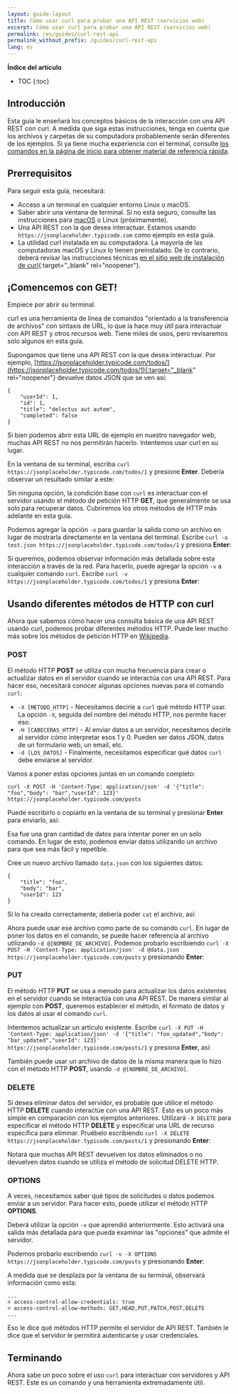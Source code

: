 ```yaml
---
layout: guide-layout
title: Cómo usar curl para probar una API REST (servicios web)
excerpt: Cómo usar curl para probar una API REST (servicios web)
permalink: /es/guides/curl-rest-api
permalink_without_prefix: /guides/curl-rest-api
lang: es
---
```


**Índice del artículo**

* TOC
{:toc}

## Introducción

Esta guía le enseñará los conceptos básicos de la interacción con una API REST con curl. A medida que siga estas instrucciones, tenga en cuenta que los archivos y carpetas de su computadora probablemente serán diferentes de los ejemplos. Si ya tiene mucha experiencia con el terminal, consulte [los comandos en la página de inicio para obtener material de referencia rápida](/es/).

## Prerrequisitos

Para seguir esta guía, necesitará:

* Acceso a un terminal en cualquier entorno Linux o macOS.
* Saber abrir una ventana de terminal. Si no está seguro, consulte las instrucciones para [macOS](open-terminal-macos) o Linux (próximamente).
* Una API REST con la que desea interactuar. Estamos usando `https://jsonplaceholder.typicode.com` como ejemplo en esta guía.
* La utilidad curl instalada en su computadora. La mayoría de las computadoras macOS y Linux lo tienen preinstalado. De lo contrario, deberá revisar las instrucciones técnicas [en el sitio web de instalación de curl](https://curl.haxx.se/docs/install.html){:target="_blank" rel="noopener"}.


## ¡Comencemos con GET!

Empiece por abrir su terminal.

curl es una herramienta de línea de comandos "orientado a la transferencia de archivos" con sintaxis de URL, lo que la hace muy útil para interactuar con API REST y otros recursos web. Tiene miles de usos, pero revisaremos solo algunos en esta guía.

Supongamos que tiene una API REST con la que desea interactuar. Por ejemplo, [https://jsonplaceholder.typicode.com/todos/](https://jsonplaceholder.typicode.com/todos/1){:target="_blank" rel="noopener"} devuelve datos JSON que se ven así:

```
{
	"userId": 1,
	"id": 1,
	"title": "delectus aut autem",
	"completed": false
}
```

Si bien podemos abrir esta URL de ejemplo en nuestro navegador web, muchas API REST no nos permitirán hacerlo. Intentemos usar curl en su lugar.

En la ventana de su terminal, escriba `curl https://jsonplaceholder.typicode.com/todos/1` y presione **Enter**. Debería observar un resultado similar a este:

<div class="center guideimages">
  <amp-anim src="/assets/guides/curl-rest-api/curl-get-basic-en.gif" width="665" height="387" alt="Usando curl" layout="responsive"></amp-anim>
</div>

Sin ninguna opción, la condición base con `curl` es interactuar con el servidor usando el método de petición HTTP **GET**, que generalmente se usa solo para recuperar datos. Cubriremos los otros métodos de HTTP más adelante en esta guía.

Podemos agregar la opción `-o` para guardar la salida como un archivo en lugar de mostrarla directamente en la ventana del terminal. Escribe `curl -o test.json https://jsonplaceholder.typicode.com/todos/1` y presiona **Enter**:

<div class="center guideimages">
  <amp-anim src="/assets/guides/curl-rest-api/curl-get-output-en.gif" width="665" height="387" alt="Usando el método HTTP GET con curl y salida como un archivo" layout="responsive"></amp-anim>
</div>

Si queremos, podemos observar información más detallada sobre esta interacción a través de la red. Para hacerlo, puede agregar la opción `-v` a cualquier comando `curl`. Escribe `curl -v https://jsonplaceholder.typicode.com/todos/1` y presiona **Enter**:

<div class="center guideimages">
  <amp-anim src="/assets/guides/curl-rest-api/curl-get-verbose-en.gif" width="665" height="387" alt="Usando un comando básico con salida detallada" layout="responsive"></amp-anim>
</div>

## Usando diferentes métodos de HTTP con curl

Ahora que sabemos cómo hacer una consulta básica de una API REST usando curl, podemos probar diferentes métodos HTTP. Puede leer mucho más sobre los métodos de petición HTTP en [Wikipedia](https://es.wikipedia.org/wiki/Protocolo_de_transferencia_de_hipertexto#M%C3%A9todos_de_petici%C3%B3n).

### POST

El método HTTP **POST** se utiliza con mucha frecuencia para crear o actualizar datos en el servidor cuando se interactúa con una API REST. Para hacer eso, necesitará conocer algunas opciones nuevas para el comando `curl`:

* `-X [MÉTODO_HTTP]` - Necesitamos decirle a `curl` qué método HTTP usar. La opción `-X`, seguida del nombre del método HTTP, nos permite hacer eso.
* `-H [CABECERAS_HTTP]` - Al enviar datos a un servidor, necesitamos decirle al servidor cómo interpretar esos 1 y 0. Pueden ser datos JSON, datos de un formulario web, un email, etc.
* `-d [LOS_DATOS]` - Finalmente, necesitamos especificar qué datos `curl` debe enviarse al servidor.

Vamos a poner estas opciones juntas en un comando completo:

`curl -X POST -H 'Content-Type: application/json' -d '{"title": "foo","body": "bar","userId": 123}' https://jsonplaceholder.typicode.com/posts`

Puede escribirlo o copiarlo en la ventana de su terminal y presionar **Enter** para enviarlo, así:

<div class="center guideimages">
  <amp-anim src="/assets/guides/curl-rest-api/curl-post-basic-en.gif" width="665" height="387" alt="Usando el método HTTP POST con curl" layout="responsive"></amp-anim>
</div>

Esa fue una gran cantidad de datos para intentar poner en un solo comando. En lugar de esto, podemos enviar datos utilizando un archivo para que sea más fácil y repetible.

Cree un nuevo archivo llamado `data.json` con los siguientes datos:

```
{
	"title": "foo",
	"body": "bar",
	"userId": 123
}
```

Si lo ha creado correctamente, debería poder `cat` el archivo, así:

<div class="center guideimages">
  <amp-anim src="/assets/guides/curl-rest-api/nano-datajson-en.gif" width="665" height="387" alt="Una demostración de un archivo de datos" layout="responsive"></amp-anim>
</div>

Ahora puede usar ese archivo como parte de su comando `curl`. En lugar de poner los datos en el comando, se puede hacer referencia al archivo utilizando `-d @[NOMBRE_DE_ARCHIVO]`. Podemos probarlo escribiendo `curl -X POST -H 'Content-Type: application/json' -d @data.json https://jsonplaceholder.typicode.com/posts` y presionando **Enter**:

<div class="center guideimages">
  <amp-anim src="/assets/guides/curl-rest-api/curl-post-file-en.gif" width="665" height="387" alt="Usando el método HTTP POST con curl y un archivo de datos" layout="responsive"></amp-anim>
</div>

### PUT

El método HTTP **PUT** se usa a menudo para actualizar los datos existentes en el servidor cuando se interactúa con una API REST. De manera similar al ejemplo con **POST**, queremos establecer el método, el formato de datos y los datos al usar el comando `curl`.

Intentemos actualizar un artículo existente. Escribe `curl -X PUT -H 'Content-Type: application/json' -d '{"title": "foo_updated","body": "bar_updated","userId": 123}' https://jsonplaceholder.typicode.com/posts/1` y presiona **Enter**, así:

<div class="center guideimages">
  <amp-anim src="/assets/guides/curl-rest-api/curl-put-basic-en.gif" width="665" height="387" alt="Usando el método HTTP PUT con curl" layout="responsive"></amp-anim>
</div>

También puede usar un archivo de datos de la misma manera que lo hizo con el método HTTP **POST**, usando `-d @[NOMBRE_DE_ARCHIVO]`.

### DELETE

Si desea eliminar datos del servidor, es probable que utilice el método HTTP **DELETE** cuando interactúe con una API REST. Esto es un poco más simple en comparación con los ejemplos anteriores. Utilizará `-X DELETE` para especificar el método HTTP **DELETE** y especificar una URL de recurso específica para eliminar. Pruébelo escribiendo `curl -X DELETE https://jsonplaceholder.typicode.com/posts/1` y presionando **Enter**:

<div class="center guideimages">
  <amp-anim src="/assets/guides/curl-rest-api/curl-delete-basic-en.gif" width="665" height="387" alt="Usando el método HTTP DELETE con curl" layout="responsive"></amp-anim>
</div>

Notará que muchas API REST devuelven los datos eliminados o no devuelven datos cuando se utiliza el método de solicitud DELETE HTTP.

### OPTIONS

A veces, necesitamos saber qué tipos de solicitudes o datos podemos enviar a un servidor. Para hacer esto, puede utilizar el método HTTP **OPTIONS**.

Deberá utilizar la opción `-v` que aprendió anteriormente. Esto activará una salida más detallada para que pueda examinar las "opciones" que admite el servidor.

Podemos probarlo escribiendo `curl -v -X OPTIONS https://jsonplaceholder.typicode.com/posts` y presionando **Enter**:

<div class="center guideimages">
  <amp-anim src="/assets/guides/curl-rest-api/curl-options-verbose-en.gif" width="665" height="387" alt="Usando el método HTTP OPTIONS con curl con salida detallada" layout="responsive"></amp-anim>
</div>

A medida que se desplaza por la ventana de su terminal, observará información como esta:

```
...
< access-control-allow-credentials: true
< access-control-allow-methods: GET,HEAD,PUT,PATCH,POST,DELETE
...
```

Eso le dice qué métodos HTTP permite el servidor de API REST. También le dice que el servidor le permitirá autenticarse y usar credenciales.

## Terminando

Ahora sabe un poco sobre el uso `curl` para interactuar con servidores y API REST. Este es un comando y una herramienta extremadamente útil.